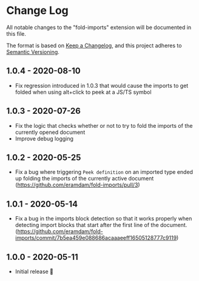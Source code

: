 # Change Log

All notable changes to the "fold-imports" extension will be documented in this file.

The format is based on [Keep a Changelog](https://keepachangelog.com/en/1.0.0/),
and this project adheres to [Semantic Versioning](https://semver.org/spec/v2.0.0.html).

## 1.0.4 - 2020-08-10
- Fix regression introduced in 1.0.3 that would cause the imports to get folded when using alt+click to peek at a JS/TS symbol

## 1.0.3 - 2020-07-26

- Fix the logic that checks whether or not to try to fold the imports of the currently opened document
- Improve debug logging

## 1.0.2 - 2020-05-25

- Fix a bug where triggering `Peek definition` on an imported type ended up folding the imports of the currently active document (https://github.com/eramdam/fold-imports/pull/3)

## 1.0.1 - 2020-05-14

- Fix a bug in the imports block detection so that it works properly when detecting import blocks that start after the first line of the document. (https://github.com/eramdam/fold-imports/commit/7b5ea459e088686acaaaeeff16505128777c9119)

## 1.0.0 - 2020-05-11

- Initial release 🎉

